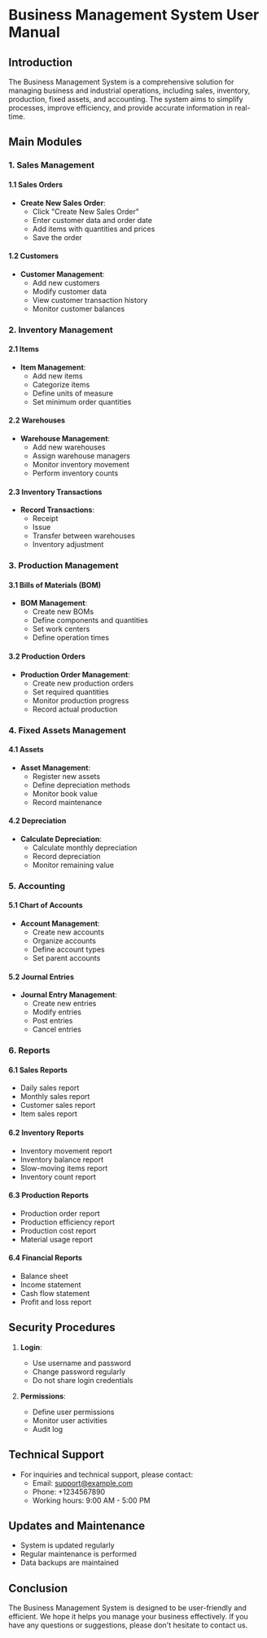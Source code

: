 # Business Management System User Manual

## Introduction
The Business Management System is a comprehensive solution for managing business and industrial operations, including sales, inventory, production, fixed assets, and accounting. The system aims to simplify processes, improve efficiency, and provide accurate information in real-time.

## Main Modules

### 1. Sales Management
#### 1.1 Sales Orders
- **Create New Sales Order**:
  - Click "Create New Sales Order"
  - Enter customer data and order date
  - Add items with quantities and prices
  - Save the order

#### 1.2 Customers
- **Customer Management**:
  - Add new customers
  - Modify customer data
  - View customer transaction history
  - Monitor customer balances

### 2. Inventory Management
#### 2.1 Items
- **Item Management**:
  - Add new items
  - Categorize items
  - Define units of measure
  - Set minimum order quantities

#### 2.2 Warehouses
- **Warehouse Management**:
  - Add new warehouses
  - Assign warehouse managers
  - Monitor inventory movement
  - Perform inventory counts

#### 2.3 Inventory Transactions
- **Record Transactions**:
  - Receipt
  - Issue
  - Transfer between warehouses
  - Inventory adjustment

### 3. Production Management
#### 3.1 Bills of Materials (BOM)
- **BOM Management**:
  - Create new BOMs
  - Define components and quantities
  - Set work centers
  - Define operation times

#### 3.2 Production Orders
- **Production Order Management**:
  - Create new production orders
  - Set required quantities
  - Monitor production progress
  - Record actual production

### 4. Fixed Assets Management
#### 4.1 Assets
- **Asset Management**:
  - Register new assets
  - Define depreciation methods
  - Monitor book value
  - Record maintenance

#### 4.2 Depreciation
- **Calculate Depreciation**:
  - Calculate monthly depreciation
  - Record depreciation
  - Monitor remaining value

### 5. Accounting
#### 5.1 Chart of Accounts
- **Account Management**:
  - Create new accounts
  - Organize accounts
  - Define account types
  - Set parent accounts

#### 5.2 Journal Entries
- **Journal Entry Management**:
  - Create new entries
  - Modify entries
  - Post entries
  - Cancel entries

### 6. Reports
#### 6.1 Sales Reports
- Daily sales report
- Monthly sales report
- Customer sales report
- Item sales report

#### 6.2 Inventory Reports
- Inventory movement report
- Inventory balance report
- Slow-moving items report
- Inventory count report

#### 6.3 Production Reports
- Production order report
- Production efficiency report
- Production cost report
- Material usage report

#### 6.4 Financial Reports
- Balance sheet
- Income statement
- Cash flow statement
- Profit and loss report

## Security Procedures
1. **Login**:
   - Use username and password
   - Change password regularly
   - Do not share login credentials

2. **Permissions**:
   - Define user permissions
   - Monitor user activities
   - Audit log

## Technical Support
- For inquiries and technical support, please contact:
  - Email: support@example.com
  - Phone: +1234567890
  - Working hours: 9:00 AM - 5:00 PM

## Updates and Maintenance
- System is updated regularly
- Regular maintenance is performed
- Data backups are maintained

## Conclusion
The Business Management System is designed to be user-friendly and efficient. We hope it helps you manage your business effectively. If you have any questions or suggestions, please don't hesitate to contact us. 